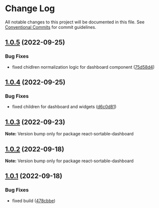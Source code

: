 # Change Log

All notable changes to this project will be documented in this file.
See [Conventional Commits](https://conventionalcommits.org) for commit guidelines.

## [1.0.5](https://github.com/dkonasov/react-sortable-dashboard/compare/react-sortable-dashboard@1.0.4...react-sortable-dashboard@1.0.5) (2022-09-25)


### Bug Fixes

* fixed chidlren normalization logic for dashboard component ([75d58d4](https://github.com/dkonasov/react-sortable-dashboard/commit/75d58d49ee2b455aedaf3e2f27c5e093d2625882))





## [1.0.4](https://github.com/dkonasov/react-sortable-dashboard/compare/react-sortable-dashboard@1.0.3...react-sortable-dashboard@1.0.4) (2022-09-25)


### Bug Fixes

* fixed children for dashboard and widgets ([d6c0d81](https://github.com/dkonasov/react-sortable-dashboard/commit/d6c0d81c8f6ca993a66bc95b76e9c8c7f0b2c978))





## [1.0.3](https://github.com/dkonasov/react-sortable-dashboard/compare/react-sortable-dashboard@1.0.2...react-sortable-dashboard@1.0.3) (2022-09-23)

**Note:** Version bump only for package react-sortable-dashboard





## [1.0.2](https://github.com/dkonasov/react-sortable-dashboard/compare/react-sortable-dashboard@1.0.1...react-sortable-dashboard@1.0.2) (2022-09-18)

**Note:** Version bump only for package react-sortable-dashboard





## [1.0.1](https://github.com/dkonasov/react-sortable-dashboard/compare/react-sortable-dashboard@1.0.0...react-sortable-dashboard@1.0.1) (2022-09-18)


### Bug Fixes

* fixed build ([478cbbe](https://github.com/dkonasov/react-sortable-dashboard/commit/478cbbea5b66b101692ac47be554e419f689e342))
